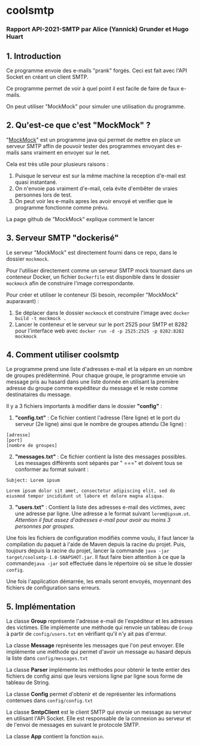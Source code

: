 # coolsmtp

### Rapport API-2021-SMTP par Alice (Yannick) Grunder et Hugo Huart

## 1. Introduction

Ce programme envoie des e-mails "prank" forgés. Ceci est fait avec l'API Socket en créant un client SMTP.

Ce programme permet de voir à quel point il est facile de faire de faux e-mails.

On peut utiliser "MockMock" pour simuler une utilisation du programme.

## 2. Qu'est-ce que c'est "MockMock" ?

"[MockMock](https://github.com/HEIGVD-Course-API/MockMock)" est un programme java qui permet de mettre en place un
serveur SMTP affin de pouvoir tester des programmes envoyant des e-mails sans vraiment en envoyer sur le net.

Cela est très utile pour plusieurs raisons :

1. Puisque le serveur est sur la même machine la reception d'e-mail est quasi instantané.
2. On n'envoie pas vraiment d'e-mail, cela évite d'embêter de vraies personnes lors de test.
3. On peut voir les e-mails apres les avoir envoyé et verifier que le programme fonctionne comme prévu.

La page github de "MockMock" explique comment le lancer

## 3. Serveur SMTP "dockerisé"

Le serveur "MockMock" est directement fourni dans ce repo, dans le dossier `mockmock`.

Pour l'utiliser directement comme un serveur SMTP mock tournant dans un conteneur Docker, un fichier `Dockerfile` est
disponible dans le dossier `mockmock` afin de construire l'image correspondante.

Pour créer et utiliser le conteneur (Si besoin, recompiler "MockMock" auparavant) :

1. Se déplacer dans le dossier `mockmock` et construire l'image avec `docker build -t mockmock .`
2. Lancer le conteneur et le serveur sur le port 2525 pour SMTP et 8282 pour l'interface web
   avec `docker run -d -p 2525:2525 -p 8282:8282 mockmock`

## 4. Comment utiliser coolsmtp

Le programme prend une liste d'adresses e-mail et la sépare en un nombre de groupes prédéterminé. Pour chaque groupe, le
programme envoie un message pris au hasard dans une liste donnée en utilisant la première adresse du groupe comme
expéditeur du message et le reste comme destinataires du message.

Il y a 3 fichiers importants à modifier dans le dossier **"config"** :

1. **"config.txt"** : Ce fichier contient l'adresse (1ère ligne) et le port du serveur (2e ligne) ainsi que le nombre de
   groupes attendu (3e ligne) :

```
[adresse]
[port]
[nombre de groupes]
```

2. **"messages.txt"** : Ce fichier contient la liste des messages possibles. Les messages différents sont séparés par "
   ===" et doivent tous se conformer au format suivant :

```
Subject: Lorem ipsum

Lorem ipsum dolor sit amet, consectetur adipiscing elit, sed do eiusmod tempor incididunt ut labore et dolore magna aliqua.
```

3. **"users.txt"** : Contient la liste des adresses e-mail des victimes, avec une adresse par ligne. Une adresse a le
   format suivant `lorem@ipsum.ut`.
   _Attention il faut assez d'adresses e-mail pour avoir au moins 3 personnes par groupes._

Une fois les fichiers de configuration modifiés comme voulu, il faut lancer la compilation du
paquet à l'aide de Maven depuis la racine du projet. Puis, toujours depuis la racine du projet, lancer la
commande `java -jar target/coolsmtp-1.0-SNAPSHOT.jar`. Il faut faire bien attention à ce que la commande`java -jar` soit
effectuée dans le répertoire où se situe le dossier `config`.

Une fois l'application démarrée, les emails seront envoyés, moyennant des fichiers de configuration sans erreurs.

## 5. Implémentation

La classe **Group** représente l'adresse e-mail de l'expéditeur et les adresses des victimes. Elle implémente une méthode
qui renvoie un tableau de `Group` à partir de `config/users.txt` en vérifiant qu'il n'y ait pas d'erreur.

La classe **Message** représente les messages que l'on peut envoyer. Elle implémente une méthode qui permet d'avoir un
message au hasard depuis la liste dans `config/messages.txt`

La classe **Parser** implémente les méthodes pour obtenir le texte entier des fichiers de config ainsi que leurs
versions ligne par ligne sous forme de tableau de String.

La classe **Config** permet d'obtenir et de représenter les informations contenues dans `config/config.txt`

La classe **SmtpClient** est le client SMTP qui envoie un message au serveur en utilisant l'APi Socket. Elle est
responsable de la connexion au serveur et de l'envoi de messages en suivant le protocole SMTP.

La classe **App** contient la fonction `main`.
